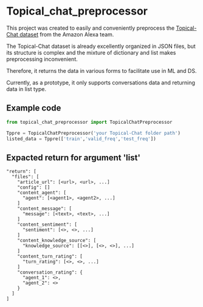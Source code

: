 # Topical_chat_preprocessor
This project was created to easily and conveniently preprocess the [Topical-Chat dataset](https://github.com/alexa/Topical-Chat) from the Amazon Alexa team.

The Topical-Chat dataset is already excellently organized in JSON files, but its structure is complex and the mixture of dictionary and list makes preprocessing inconvenient.

Therefore, it returns the data in various forms to facilitate use in ML and DS.

Currently, as a prototype, it only supports conversations data and returning data in list type.

## Example code
```python
from topical_chat_preprocessor import TopicalChatPreprocessor

Tppre = TopicalChatPreprocessor('your Topical-Chat folder path')
listed_data = Tppre(['train','valid_freq','test_freq'])
```

## Expacted return for argument 'list'
```
"return": [
  "files": [
    "article_url": [<url>, <url>, ...]
    "config": []
    "content_agent": [
      "agent": [<agent1>, <agent2>, ...]
    ]
    "content_message": [
      "message": [<text>, <text>, ...]
    ]
    "content_sentiment": [
      "sentiment": [<>, <>, ...]
    ]
    "content_knowledge_source": [
      "knowledge_source": [[<>], [<>, <>], ...]
    ]
    "content_turn_rating": [
      "turn_rating": [<>, <>, ...]
    ]
    "conversation_rating": {
      "agent_1": <>,
      "agent_2": <>
    }
  ]
]
```
